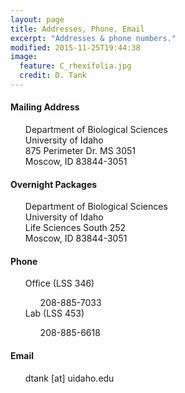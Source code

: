 ```yaml
---
layout: page
title: Addresses, Phone, Email
excerpt: "Addresses & phone numbers."
modified: 2015-11-25T19:44:38
image:
  feature: C_rhexifolia.jpg
  credit: D. Tank
---
```

#### Mailing Address

<ul style="list-style-type:none">
  <li>Department of Biological Sciences</li>
  <li>University of Idaho</li>
  <li>875 Perimeter Dr. MS 3051</li>
  <li>Moscow, ID 83844-3051</li>
</ul>

#### Overnight Packages

<ul style="list-style-type:none">
  <li>Department of Biological Sciences</li>
  <li>University of Idaho</li>
  <li>Life Sciences South 252</li>
  <li>Moscow, ID 83844-3051</li>
</ul>

#### Phone
<ul style="list-style-type:none">
  <li>Office (LSS 346)</li>
  	<ul style="list-style-type:none"> 
  		<li>208-885-7033</li>
 	</ul>
  <li>Lab (LSS 453)</li>
  	<ul style="list-style-type:none"> 
		<li>208-885-6618</li>
	</ul>
</ul>

#### Email
<ul style="list-style-type:none">
	<li>dtank [at] uidaho.edu</li>